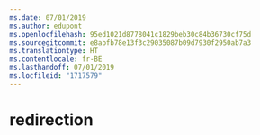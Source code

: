 ```yaml
---
ms.date: 07/01/2019
ms.author: edupont
ms.openlocfilehash: 95ed1021d8778041c1829beb30c84b36730cf75d
ms.sourcegitcommit: e8abfb78e13f3c29035087b09d7930f2950ab7a3
ms.translationtype: HT
ms.contentlocale: fr-BE
ms.lasthandoff: 07/01/2019
ms.locfileid: "1717579"
---
```

# <a name="redirection"></a>redirection
<!--redirection in master file in repo root-->
